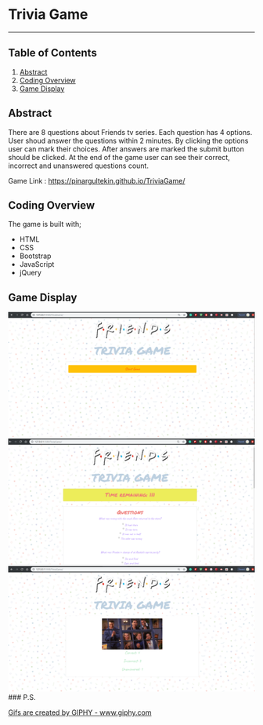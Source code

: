 # Trivia Game
---------------
## Table of Contents
1. [Abstract](#abstract)
2. [Coding Overview](#overview)
3. [Game Display](#display)

<a name="abstract"></a>
## Abstract
There are 8 questions about Friends tv series. 
Each question has 4 options. 
User shoud answer the questions within 2 minutes.
By clicking the options user can mark their choices.
After answers are marked the submit button should be clicked.
At the end of the game user can see their correct, incorrect and unanswered questions count.

Game Link : https://pinargultekin.github.io/TriviaGame/
<a name="overview"></a>
## Coding Overview

The game is built with;
* HTML
* CSS
* Bootstrap
* JavaScript
* jQuery

<a name="display"></a>
## Game Display
<img src="assets/images/overview1.PNG" alt="game-display">
<br>
<img src="assets/images/overview2.PNG" alt="game-display">
<br>
<img src="assets/images/overview3.PNG" alt="game-display">
### P.S.

<a href="https://giphy.com/gifs/friends-tv-lfmYxOkGpNtEk"> Gifs are created by GIPHY - www.giphy.com</a>